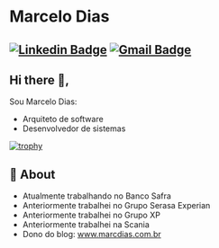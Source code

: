 # Marcelo Dias
[![Linkedin Badge](https://img.shields.io/badge/-Marcelo-blue?style=flat-square&logo=Linkedin&logoColor=white&link=https://www.linkedin.com/in/mdcarmo/)](https://www.linkedin.com/in/mdcarmo/) 
[![Gmail Badge](https://img.shields.io/badge/-marc29dias@gmail.com-c14438?style=flat-square&logo=Gmail&logoColor=white&link=mailto:marc29dias@gmail.com)](mailto:marc29dias@gmail.com)
---

## Hi there 👋,           
Sou Marcelo Dias:
- Arquiteto de software
- Desenvolvedor de sistemas

[![trophy](https://github-profile-trophy.vercel.app/?username=mdcarmo)](https://github.com/ryo-ma/github-profile-trophy)

## 🧐 About
- Atualmente trabalhando no Banco Safra
- Anteriormente trabalhei no Grupo Serasa Experian
- Anteriormente trabalhei no Grupo XP
- Anteriormente trabalhei na Scania
- Dono do blog: www.marcdias.com.br

<!--
**mdcarmo/mdcarmo** is a ✨ _special_ ✨ repository because its `README.md` (this file) appears on your GitHub profile.

Here are some ideas to get you started:

- 🔭 I’m currently working on ...
- 🌱 I’m currently learning ...
- 👯 I’m looking to collaborate on ...
- 🤔 I’m looking for help with ...
- 💬 Ask me about ...
- 📫 How to reach me: ...
- 😄 Pronouns: ...
- ⚡ Fun fact: ...
-->
